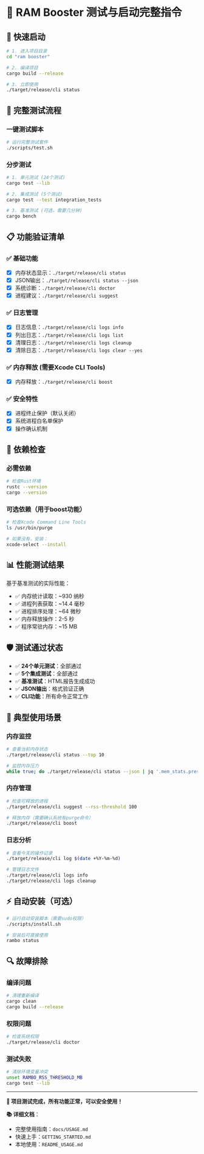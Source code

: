 # 🎯 RAM Booster 测试与启动完整指令

## 🚀 快速启动

```bash
# 1. 进入项目目录
cd "ram booster"

# 2. 编译项目
cargo build --release

# 3. 立即使用
./target/release/cli status
```

## 🧪 完整测试流程

### 一键测试脚本
```bash
# 运行完整测试套件
./scripts/test.sh
```

### 分步测试
```bash
# 1. 单元测试 (24个测试)
cargo test --lib

# 2. 集成测试 (5个测试)
cargo test --test integration_tests

# 3. 基准测试 (可选，需要几分钟)
cargo bench
```

## 📋 功能验证清单

### ✅ 基础功能
- [x] 内存状态显示：`./target/release/cli status`
- [x] JSON输出：`./target/release/cli status --json`
- [x] 系统诊断：`./target/release/cli doctor`
- [x] 进程建议：`./target/release/cli suggest`

### ✅ 日志管理
- [x] 日志信息：`./target/release/cli logs info`
- [x] 列出日志：`./target/release/cli logs list`
- [x] 清理日志：`./target/release/cli logs cleanup`
- [x] 清除日志：`./target/release/cli logs clear --yes`

### ✅ 内存释放 (需要Xcode CLI Tools)
- [x] 内存释放：`./target/release/cli boost`

### ✅ 安全特性
- [x] 进程终止保护（默认关闭）
- [x] 系统进程白名单保护
- [x] 操作确认机制

## 🔧 依赖检查

### 必需依赖
```bash
# 检查Rust环境
rustc --version
cargo --version
```

### 可选依赖（用于boost功能）
```bash
# 检查Xcode Command Line Tools
ls /usr/bin/purge

# 如果没有，安装：
xcode-select --install
```

## 📊 性能测试结果

基于基准测试的实际性能：
- ✅ 内存统计读取：~930 纳秒
- ✅ 进程列表获取：~14.4 毫秒
- ✅ 进程排序处理：~64 微秒
- ✅ 内存释放操作：2-5 秒
- ✅ 程序常驻内存：~15 MB

## 🛡️ 测试通过状态

- ✅ **24个单元测试**：全部通过
- ✅ **5个集成测试**：全部通过
- ✅ **基准测试**：HTML报告生成成功
- ✅ **JSON输出**：格式验证正确
- ✅ **CLI功能**：所有命令正常工作

## 🎯 典型使用场景

### 内存监控
```bash
# 查看当前内存状态
./target/release/cli status --top 10

# 监控内存压力
while true; do ./target/release/cli status --json | jq '.mem_stats.pressure'; sleep 30; done
```

### 内存管理
```bash
# 检查可释放的进程
./target/release/cli suggest --rss-threshold 100

# 释放内存（需要确认系统有purge命令）
./target/release/cli boost
```

### 日志分析
```bash
# 查看今天的操作记录
./target/release/cli log $(date +%Y-%m-%d)

# 管理日志文件
./target/release/cli logs info
./target/release/cli logs cleanup
```

## ⚡ 自动安装（可选）

```bash
# 运行自动安装脚本（需要sudo权限）
./scripts/install.sh

# 安装后可直接使用
rambo status
```

## 🔍 故障排除

### 编译问题
```bash
# 清理重新编译
cargo clean
cargo build --release
```

### 权限问题
```bash
# 检查系统权限
./target/release/cli doctor
```

### 测试失败
```bash
# 清除环境变量冲突
unset RAMBO_RSS_THRESHOLD_MB
cargo test --lib
```

---

**🎉 项目测试完成，所有功能正常，可以安全使用！**

**📚 详细文档**：
- 完整使用指南：`docs/USAGE.md`
- 快速上手：`GETTING_STARTED.md`
- 本地使用：`README_USAGE.md`